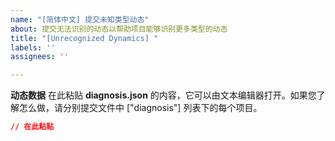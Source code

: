 ```yaml
---
name: "[简体中文] 提交未知类型动态"
about: 提交无法识别的动态以帮助项目能够识别更多类型的动态
title: "[Unrecognized Dynamics] "
labels: ''
assignees: ''

---
```


<!-- 请务必在上方文本框处 [Unrecognized Dynamics] 后填入清晰明了的标题 -->
<!-- 如果您了解怎么做，请在 diagnosis.json 中定位 ["diagnosis"][index]["desc"]["type"] 的值并在标题中包括它-->

**动态数据**
在此粘贴 **diagnosis.json** 的内容，它可以由文本编辑器打开。如果您了解怎么做，请分别提交文件中 ["diagnosis"] 列表下的每个项目。
```json
// 在此粘贴
```
